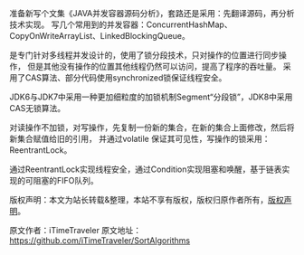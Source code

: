 

  

准备新写个文集《JAVA并发容器源码分析》，套路还是采用：先翻译源码，再分析技术实现。
写几个常用到的并发容器：ConcurrentHashMap、CopyOnWriteArrayList、LinkedBlockingQueue。

是专门针对多线程并发设计的，使用了锁分段技术，只对操作的位置进行同步操作，
但是其他没有操作的位置其他线程仍然可以访问，提高了程序的吞吐量。
采用了CAS算法、部分代码使用synchronized锁保证线程安全。

JDK6与JDK7中采用一种更加细粒度的加锁机制Segment“分段锁”，JDK8中采用CAS无锁算法。

对读操作不加锁，对写操作，先复制一份新的集合，在新的集合上面修改，然后将新集合赋值给旧的引用，
并通过volatile 保证其可见性，写操作的锁采用：ReentrantLock。

通过ReentrantLock实现线程安全，通过Condition实现阻塞和唤醒，基于链表实现的可阻塞的FIFO队列。

版权声明：本文为站长转载&整理，本站不享有版权，版权归原作者所有，[版权声明](https://gitee.com/hezhiyuan007/java-notes/raw/master/disclaimer.md)。




原文作者：iTimeTraveler 原文地址：https://github.com/iTimeTraveler/SortAlgorithms